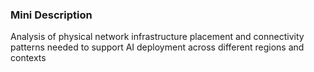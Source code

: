 ### Mini Description

Analysis of physical network infrastructure placement and connectivity patterns needed to support AI deployment across different regions and contexts
